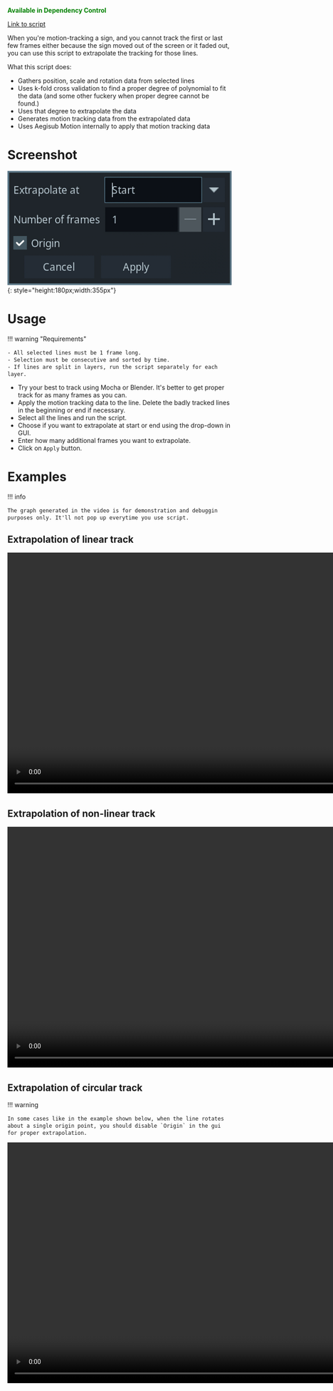 <font color="green">**Available in Dependency Control**</font>

[Link to script](https://github.com/PhosCity/Aegisub-Scripts/blob/main/macros/phos.ExtrapolateTracking.moon)

When you're motion-tracking a sign, and you cannot track the first or last few frames either because the sign moved out of the screen or it faded out, you can use this script to extrapolate the tracking for those lines.

What this script does:

- Gathers position, scale and rotation data from selected lines
- Uses k-fold cross validation to find a proper degree of polynomial to fit the data (and some other fuckery when proper degree cannot be found.)
- Uses that degree to extrapolate the data
- Generates motion tracking data from the extrapolated data
- Uses Aegisub Motion internally to apply that motion tracking data

# Screenshot

![image](./assets/extrapolate.png){: style="height:180px;width:355px"}

# Usage

!!! warning "Requirements"

    - All selected lines must be 1 frame long.
    - Selection must be consecutive and sorted by time.
    - If lines are split in layers, run the script separately for each layer.

- Try your best to track using Mocha or Blender. It's better to get proper track for as many frames as you can.
- Apply the motion tracking data to the line. Delete the badly tracked lines in the beginning or end if necessary.
- Select all the lines and run the script.
- Choose if you want to extrapolate at start or end using the drop-down in GUI.
- Enter how many additional frames you want to extrapolate.
- Click on `Apply` button.

# Examples

!!! info

    The graph generated in the video is for demonstration and debuggin purposes only. It'll not pop up everytime you use script.

## Extrapolation of linear track

<video width="960" height="540" controls>
  <source src="../assets/extrapolate-linear.mp4" type="video/mp4">
Your browser does not support the video tag.
</video>

## Extrapolation of non-linear track

<video width="960" height="540" controls>
  <source src="../assets/extrapolate-non-linear.mp4" type="video/mp4">
Your browser does not support the video tag.
</video>

## Extrapolation of circular track

!!! warning

    In some cases like in the example shown below, when the line rotates about a single origin point, you should disable `Origin` in the gui for proper extrapolation.

<video width="960" height="540" controls>
  <source src="../assets/extrapolate-circle.mp4" type="video/mp4">
Your browser does not support the video tag.
</video>
